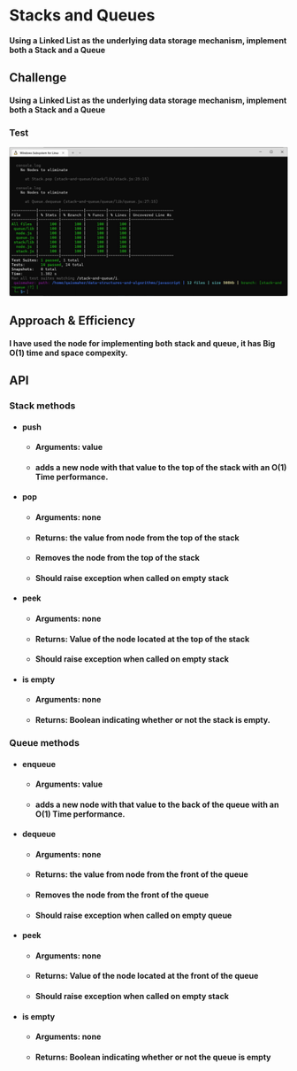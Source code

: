 # Stacks and Queues
#### Using a Linked List as the underlying data storage mechanism, implement both a Stack and a Queue

## Challenge
#### Using a Linked List as the underlying data storage mechanism, implement both a Stack and a Queue

### Test
![](./testpassed.jpg)
## Approach & Efficiency
#### I have used the node for implementing both stack and queue, it has Big O(1) time and space compexity.

## API
### Stack methods
* #### push
  * #### Arguments: value
  * #### adds a new node with that value to the top of the stack with an O(1) Time performance.
* #### pop
  * #### Arguments: none
  * #### Returns: the value from node from the top of the stack
  * #### Removes the node from the top of the stack
  * #### Should raise exception when called on empty stack
* #### peek
  * #### Arguments: none
  * #### Returns: Value of the node located at the top of the stack
  * #### Should raise exception when called on empty stack
* #### is empty
  * #### Arguments: none
  * #### Returns: Boolean indicating whether or not the stack is empty.
### Queue methods
* #### enqueue
  * #### Arguments: value
  * #### adds a new node with that value to the back of the queue with an O(1) Time performance.
* #### dequeue
  * #### Arguments: none
  * #### Returns: the value from node from the front of the queue
  * #### Removes the node from the front of the queue
  * #### Should raise exception when called on empty queue
* #### peek
  * #### Arguments: none
  * #### Returns: Value of the node located at the front of the queue
  * #### Should raise exception when called on empty stack
* #### is empty
  * #### Arguments: none
  * #### Returns: Boolean indicating whether or not the queue is empty
